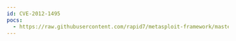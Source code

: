 ```yaml
---
id: CVE-2012-1495
pocs:
  - https://raw.githubusercontent.com/rapid7/metasploit-framework/master/modules/exploits/linux/http/webcalendar_settings_exec.rb
---
```

